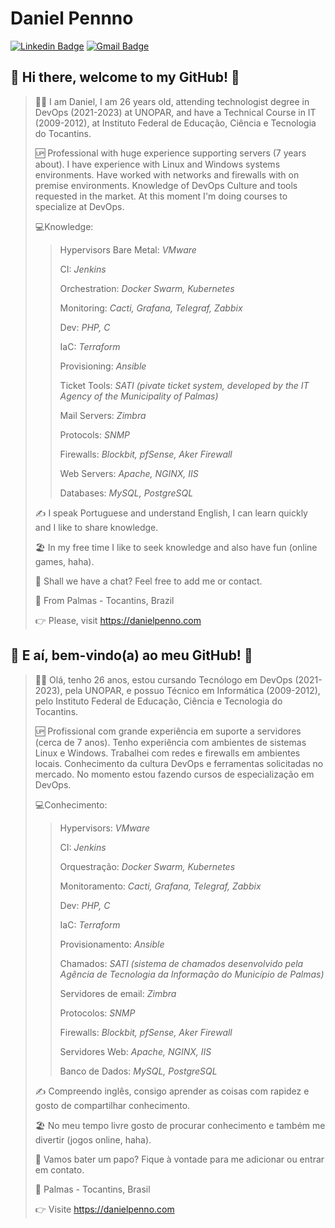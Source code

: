 # Daniel Pennno

[![Linkedin Badge](https://img.shields.io/badge/-LinkedIn-blue?style=for-the-badge&logo=Linkedin&logoColor=white&link=https://www.linkedin.com/in/danielpenno/)](https://www.linkedin.com/in/danielpenno/)
[![Gmail Badge](https://img.shields.io/badge/-Gmail-c14438?style=for-the-badge&logo=Gmail&logoColor=white&link=mailto:contato@danielpenno.com)](mailto:contato@danielpenno.com)

## 👋 Hi there, welcome to my GitHub! 🚀

> 🖖🏾 I am Daniel, I am 26 years old, attending technologist degree in DevOps (2021-2023) at UNOPAR, and have a Technical Course in IT (2009-2012), at Instituto Federal de Educação, Ciência e Tecnologia do Tocantins.
> 
> 🆙 Professional with huge experience supporting servers (7 years about). I have experience with Linux and Windows systems environments. Have worked with networks and firewalls with on premise environments. Knowledge of DevOps Culture and tools requested in the market. At this moment I'm doing courses to specialize at DevOps.
> 
> 💻Knowledge:
> > 
> > Hypervisors Bare Metal: *VMware*
> > 
> > CI: *Jenkins*
> > 
> > Orchestration: *Docker Swarm, Kubernetes*
> > 
> > Monitoring: *Cacti, Grafana, Telegraf, Zabbix*
> > 
> > Dev: *PHP, C*
> > 
> > IaC: *Terraform*
> > 
> > Provisioning: *Ansible*
> > 
> > Ticket Tools: *SATI (pivate ticket system, developed by the IT Agency of the Municipality of Palmas)*
> > 
> > Mail Servers: *Zimbra*
> > 
> > Protocols: *SNMP*
> > 
> > Firewalls: *Blockbit, pfSense, Aker Firewall*
> > 
> > Web Servers: *Apache, NGINX, IIS*
> > 
> > Databases: *MySQL, PostgreSQL*
> 
> ✍️ I speak Portuguese and understand English, I can learn quickly and I like to share knowledge.
> 
> 🏖 In my free time I like to seek knowledge and also have fun (online games, haha).
>  
> 📧 Shall we have a chat? Feel free to add me or contact.
> 
> 📌 From Palmas - Tocantins, Brazil
> 
> 👉 Please, visit https://danielpenno.com
> 

## 👋 E aí, bem-vindo(a) ao meu GitHub! 🚀

> 🖖🏾 Olá, tenho 26 anos, estou cursando Tecnólogo em DevOps (2021-2023), pela UNOPAR, e possuo Técnico em Informática (2009-2012), pelo Instituto Federal de Educação, Ciência e Tecnologia do Tocantins.
> 
> 🆙 Profissional com grande experiência em suporte a servidores (cerca de 7 anos). Tenho experiência com ambientes de sistemas Linux e Windows. Trabalhei com redes e firewalls em ambientes locais. Conhecimento da cultura DevOps e ferramentas solicitadas no mercado. No momento estou fazendo cursos de especialização em DevOps. 
> 
> 💻Conhecimento:
> > 
> > Hypervisors: *VMware*
> > 
> > CI: *Jenkins*
> > 
> > Orquestração: *Docker Swarm, Kubernetes*
> > 
> > Monitoramento: *Cacti, Grafana, Telegraf, Zabbix*
> > 
> > Dev: *PHP, C*
> > 
> > IaC: *Terraform*
> > 
> > Provisionamento: *Ansible*
> > 
> > Chamados: *SATI (sistema de chamados desenvolvido pela Agência de Tecnologia da Informação do Município de Palmas)*
> > 
> > Servidores de email: *Zimbra*
> > 
> > Protocolos: *SNMP*
> > 
> > Firewalls: *Blockbit, pfSense, Aker Firewall*
> > 
> > Servidores Web: *Apache, NGINX, IIS*
> > 
> > Banco de Dados: *MySQL, PostgreSQL*
> 
> ✍️ Compreendo inglês, consigo aprender as coisas com rapidez e gosto de compartilhar conhecimento.
> 
> 🏖 No meu tempo livre gosto de procurar conhecimento e também me divertir (jogos online, haha).
> 
> 📧 Vamos bater um papo? Fique à vontade para me adicionar ou entrar em contato.
> 
> 📌 Palmas - Tocantins, Brasil
> 
> 👉 Visite https://danielpenno.com
